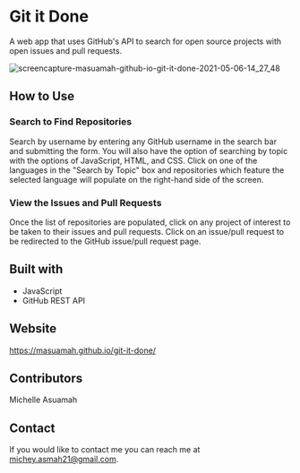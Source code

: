 # Git it Done

A web app that uses GitHub's API to search for open source projects with open issues and pull requests.

![screencapture-masuamah-github-io-git-it-done-2021-05-06-14_27_48](https://user-images.githubusercontent.com/77217156/117347674-5bd59f80-ae77-11eb-91e5-017151e27873.png)

## How to Use

### Search to Find Repositories
Search by username by entering any GitHub username in the search bar and submitting the form. You will also have the option of searching by topic with the options of JavaScript, HTML, and CSS. Click on one of the languages in the "Search by Topic" box and repositories which feature the selected language will populate on the right-hand side of the screen.

### View the Issues and Pull Requests

Once the list of repositories are populated, click on any project of interest to be taken to their issues and pull requests. Click on an issue/pull request to be redirected to the GitHub issue/pull request page.

## Built with 
* JavaScript
* GitHub REST API

## Website
https://masuamah.github.io/git-it-done/

## Contributors
Michelle Asuamah

## Contact
If you would like to contact me you can reach me at michey.asmah21@gmail.com.
